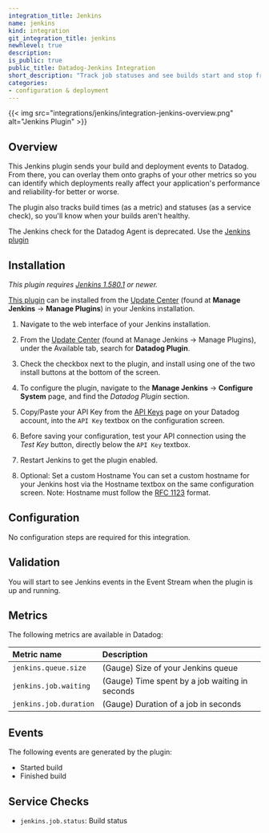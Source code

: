 ```yaml
---
integration_title: Jenkins
name: jenkins
kind: integration
git_integration_title: jenkins
newhlevel: true
description: 
is_public: true
public_title: Datadog-Jenkins Integration
short_description: "Track job statuses and see builds start and stop from your event stream"
categories:
- configuration & deployment
---
```


{{< img src="integrations/jenkins/integration-jenkins-overview.png" alt="Jenkins Plugin"  >}}

## Overview

This Jenkins plugin sends your build and deployment events to Datadog. From there, you can overlay them onto graphs of your other metrics so you can identify which deployments really affect your application's performance and reliability-for better or worse.

The plugin also tracks build times (as a metric) and statuses (as a service check), so you'll know when your builds aren't healthy.

<div class="alert alert-info">
The Jenkins check for the Datadog Agent is deprecated. Use the <a href="https://github.com/DataDog/jenkins-datadog-plugin">Jenkins plugin</a>
</div>

## Installation

_This plugin requires [Jenkins 1.580.1][1] or newer._

[This plugin][2] can be installed from the [Update Center][3] (found at **Manage Jenkins** -> **Manage Plugins**) in your Jenkins installation.

1. Navigate to the web interface of your Jenkins installation.

2. From the [Update Center][4] (found at Manage Jenkins -> Manage Plugins), under the Available tab, search for **Datadog Plugin**.

3. Check the checkbox next to the plugin, and install using one of the two install buttons at the bottom of the screen.

4. To configure the plugin, navigate to the **Manage Jenkins** -> **Configure System** page, and find the *Datadog Plugin* section.

5. Copy/Paste your API Key from the [API Keys][5] page on your Datadog account, into the `API Key` textbox on the configuration screen.

6. Before saving your configuration, test your API connection using the *Test Key* button, directly below the `API Key` textbox.

7. Restart Jenkins to get the plugin enabled.

8. Optional: Set a custom Hostname
You can set a custom hostname for your Jenkins host via the Hostname textbox on the same configuration screen. Note: Hostname must follow the [RFC 1123][6] format.

## Configuration

No configuration steps are required for this integration.

## Validation

You will start to see Jenkins events in the Event Stream when the plugin is up and running.

## Metrics

The following metrics are available in Datadog:

|Metric name| Description|
|:----|:------|
|`jenkins.queue.size`| (Gauge) Size of your Jenkins queue|
|`jenkins.job.waiting`| (Gauge) Time spent by a job waiting in seconds|
|`jenkins.job.duration`| (Gauge) Duration of a job in seconds|

## Events

The following events are generated by the plugin:

* Started build
* Finished build

## Service Checks
* `jenkins.job.status`:  Build status

[1]: http://updates.jenkins-ci.org/download/war/1.580.1/jenkins.war
[2]: https://github.com/jenkinsci/datadog-plugin
[3]: https://wiki.jenkins-ci.org/display/JENKINS/Plugins#Plugins-Howtoinstallplugins
[4]: https://wiki.jenkins.io/display/JENKINS/Plugins#Plugins-Howtoinstallplugins
[5]: https://app.datadoghq.com/account/settings#api
[6]: https://tools.ietf.org/html/rfc1123#section-2
